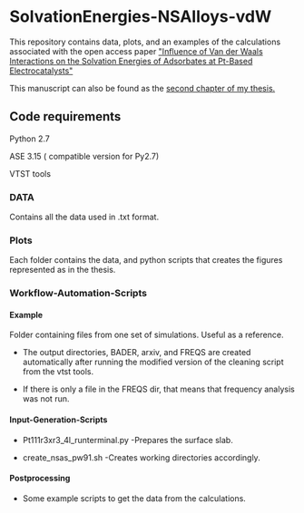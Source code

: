 # SolvationEnergies-NSAlloys-vdW

This repository contains data, plots, and an examples of the calculations associated with the open access paper ["Influence of Van der Waals Interactions on the Solvation Energies of Adsorbates at Pt-Based Electrocatalysts"](<https://t.co/18eeZ6WdTg>)

This manuscript can also be found as the [second chapter of my thesis.](https://scholarlypublications.universiteitleiden.nl/access/item%3A3217524/view)

## Code requirements

Python 2.7

ASE 3.15 ( compatible version for Py2.7)

VTST tools

### DATA

Contains all the data used in .txt format.

### Plots

Each folder contains the data, and python scripts that creates the figures represented as in the thesis.

### Workflow-Automation-Scripts

#### Example

Folder containing files from one set of simulations. Useful as a reference.

* The output directories, BADER, arxiv, and FREQS are created automatically after running the modified version of the cleaning script from the vtst tools.

* If there is only a file in the FREQS dir, that means that frequency analysis was not run.

#### Input-Generation-Scripts

* Pt111r3xr3_4l_runterminal.py -Prepares the surface slab.

* create_nsas_pw91.sh -Creates working directories accordingly.

#### Postprocessing

* Some example scripts to get the data from the calculations.
